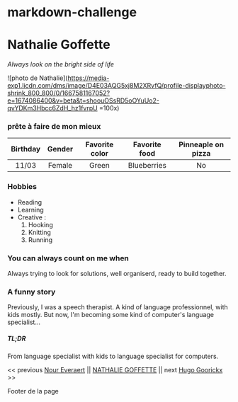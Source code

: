 # markdown-challenge

# Nathalie Goffette
*Always look on the bright side of life*

![photo de Nathalie](https://media-exp1.licdn.com/dms/image/D4E03AQG5xj8M2XRvfQ/profile-displayphoto-shrink_800_800/0/1667581167052?e=1674086400&v=beta&t=shoouOSsRD5oOYuUo2-qvYDKm3Hbcc6ZdH_hz1fvrpU =100x)

### prête à faire de mon mieux

|Birthday|Gender|Favorite color|Favorite food|Pinneaple on pizza|
|:------:|:----:|:------------:|:-----------:|:----------------:|
|11/03|Female|Green|Blueberries|No|


### Hobbies

- Reading
- Learning
- Creative :
	1. Hooking
	2. Knitting
	3. Running

### You can always count on me when 
Always trying to look for solutions, well organiserd, ready to build together.

### A funny story 
Previously, I was a speech therapist. A kind of language professionnel, with kids mostly. But now, I'm becoming some kind of computer's language specialist...

##### TL;DR 
From language specialist with kids to language specialist for computers.





<< previous [Nour Everaert](https://github.com/NourEve) || [NATHALIE GOFFETTE](https://github.com/nathaliegoffette) || next [Hugo Goorickx](https://github.com/Hugo-Goorickx) >>

Footer de la page

